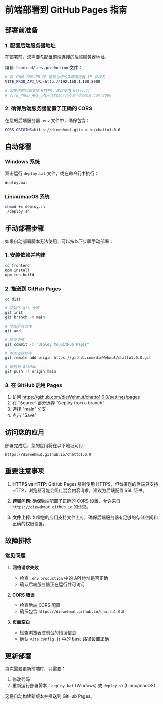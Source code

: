 # 前端部署到 GitHub Pages 指南

## 部署前准备

### 1. 配置后端服务器地址

在部署前，您需要先配置前端连接的后端服务器地址。

编辑 `frontend/.env.production` 文件：

```bash
# 将 YOUR_SERVER_IP 替换为您的实际服务器 IP 或域名
VITE_PROD_API_URL=http://192.168.1.100:8000

# 如果您的后端支持 HTTPS，建议使用 https://
# VITE_PROD_API_URL=https://your-domain.com:8000
```

### 2. 确保后端服务器配置了正确的 CORS

在您的后端服务器 `.env` 文件中，确保包含：

```bash
CORS_ORIGINS=https://diewehmut.github.io/chatto1.0.0
```

## 自动部署

### Windows 系统

双击运行 `deploy.bat` 文件，或在命令行中执行：

```cmd
deploy.bat
```

### Linux/macOS 系统

```bash
chmod +x deploy.sh
./deploy.sh
```

## 手动部署步骤

如果自动部署脚本无法使用，可以按以下步骤手动部署：

### 1. 安装依赖并构建

```bash
cd frontend
npm install
npm run build
```

### 2. 推送到 GitHub Pages

```bash
cd dist

# 初始化 git 仓库
git init
git branch -M main

# 添加所有文件
git add .

# 提交更改
git commit -m "Deploy to GitHub Pages"

# 添加远程仓库
git remote add origin https://github.com/dieWehmut/chatto1.0.0.git

# 推送到 GitHub
git push -f origin main
```

### 3. 在 GitHub 启用 Pages

1. 访问 https://github.com/dieWehmut/chatto1.0.0/settings/pages
2. 在 "Source" 部分选择 "Deploy from a branch"
3. 选择 "main" 分支
4. 点击 "Save"

## 访问您的应用

部署完成后，您的应用将在以下地址可用：

```
https://diewehmut.github.io/chatto1.0.0
```

## 重要注意事项

1. **HTTPS vs HTTP**: GitHub Pages 强制使用 HTTPS，但如果您的后端只支持 HTTP，浏览器可能会阻止混合内容请求。建议为后端配置 SSL 证书。

2. **跨域问题**: 确保后端配置了正确的 CORS 设置，允许来自 `https://diewehmut.github.io` 的请求。

3. **文件上传**: 如果您的应用支持文件上传，确保后端服务器有足够的存储空间和正确的权限设置。

## 故障排除

### 常见问题

1. **网络请求失败**

   - 检查 `.env.production` 中的 API 地址是否正确
   - 确认后端服务器正在运行并可访问

2. **CORS 错误**

   - 检查后端 CORS 配置
   - 确保包含 `https://diewehmut.github.io/chatto1.0.0`

3. **页面空白**
   - 检查浏览器控制台的错误信息
   - 确认 `vite.config.js` 中的 base 路径设置正确

## 更新部署

每次需要更新前端时，只需要：

1. 修改代码
2. 重新运行部署脚本：`deploy.bat` (Windows) 或 `deploy.sh` (Linux/macOS)

这将自动构建新版本并推送到 GitHub Pages。
